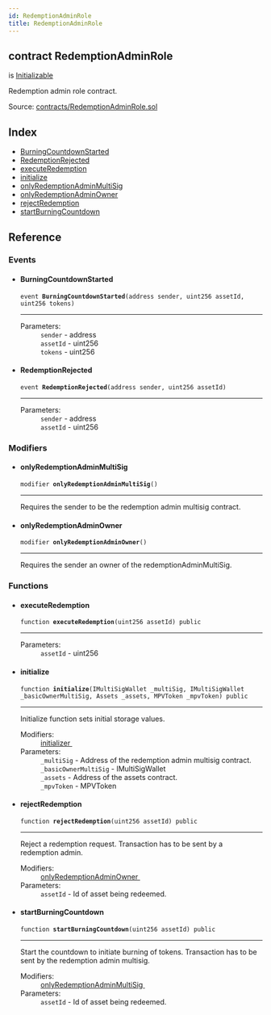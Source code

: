 ```yaml
---
id: RedemptionAdminRole
title: RedemptionAdminRole
---
```


<div class="contract-doc"><div class="contract"><h2 class="contract-header"><span class="contract-kind">contract</span> RedemptionAdminRole</h2><p class="base-contracts"><span>is</span> <a href="es_zos-lib_contracts_Initializable.html">Initializable</a></p><p class="description">Redemption admin role contract.</p><div class="source">Source: <a href="https://github.com/levelkdev/master-property-value-token/blob/v0.1.0/contracts/RedemptionAdminRole.sol" target="_blank">contracts/RedemptionAdminRole.sol</a></div></div><div class="index"><h2>Index</h2><ul><li><a href="RedemptionAdminRole.html#BurningCountdownStarted">BurningCountdownStarted</a></li><li><a href="RedemptionAdminRole.html#RedemptionRejected">RedemptionRejected</a></li><li><a href="RedemptionAdminRole.html#executeRedemption">executeRedemption</a></li><li><a href="RedemptionAdminRole.html#initialize">initialize</a></li><li><a href="RedemptionAdminRole.html#onlyRedemptionAdminMultiSig">onlyRedemptionAdminMultiSig</a></li><li><a href="RedemptionAdminRole.html#onlyRedemptionAdminOwner">onlyRedemptionAdminOwner</a></li><li><a href="RedemptionAdminRole.html#rejectRedemption">rejectRedemption</a></li><li><a href="RedemptionAdminRole.html#startBurningCountdown">startBurningCountdown</a></li></ul></div><div class="reference"><h2>Reference</h2><div class="events"><h3>Events</h3><ul><li><div class="item event"><span id="BurningCountdownStarted" class="anchor-marker"></span><h4 class="name">BurningCountdownStarted</h4><div class="body"><code class="signature">event <strong>BurningCountdownStarted</strong><span>(address sender, uint256 assetId, uint256 tokens) </span></code><hr/><dl><dt><span class="label-parameters">Parameters:</span></dt><dd><div><code>sender</code> - address</div><div><code>assetId</code> - uint256</div><div><code>tokens</code> - uint256</div></dd></dl></div></div></li><li><div class="item event"><span id="RedemptionRejected" class="anchor-marker"></span><h4 class="name">RedemptionRejected</h4><div class="body"><code class="signature">event <strong>RedemptionRejected</strong><span>(address sender, uint256 assetId) </span></code><hr/><dl><dt><span class="label-parameters">Parameters:</span></dt><dd><div><code>sender</code> - address</div><div><code>assetId</code> - uint256</div></dd></dl></div></div></li></ul></div><div class="modifiers"><h3>Modifiers</h3><ul><li><div class="item modifier"><span id="onlyRedemptionAdminMultiSig" class="anchor-marker"></span><h4 class="name">onlyRedemptionAdminMultiSig</h4><div class="body"><code class="signature">modifier <strong>onlyRedemptionAdminMultiSig</strong><span>() </span></code><hr/><div class="description"><p>Requires the sender to be the redemption admin multisig contract.</p></div></div></div></li><li><div class="item modifier"><span id="onlyRedemptionAdminOwner" class="anchor-marker"></span><h4 class="name">onlyRedemptionAdminOwner</h4><div class="body"><code class="signature">modifier <strong>onlyRedemptionAdminOwner</strong><span>() </span></code><hr/><div class="description"><p>Requires the sender an owner of the redemptionAdminMultiSig.</p></div></div></div></li></ul></div><div class="functions"><h3>Functions</h3><ul><li><div class="item function"><span id="executeRedemption" class="anchor-marker"></span><h4 class="name">executeRedemption</h4><div class="body"><code class="signature">function <strong>executeRedemption</strong><span>(uint256 assetId) </span><span>public </span></code><hr/><dl><dt><span class="label-parameters">Parameters:</span></dt><dd><div><code>assetId</code> - uint256</div></dd></dl></div></div></li><li><div class="item function"><span id="initialize" class="anchor-marker"></span><h4 class="name">initialize</h4><div class="body"><code class="signature">function <strong>initialize</strong><span>(IMultiSigWallet _multiSig, IMultiSigWallet _basicOwnerMultiSig, Assets _assets, MPVToken _mpvToken) </span><span>public </span></code><hr/><div class="description"><p>Initialize function sets initial storage values.</p></div><dl><dt><span class="label-modifiers">Modifiers:</span></dt><dd><a href="es_zos-lib_contracts_Initializable.html#initializer">initializer </a></dd><dt><span class="label-parameters">Parameters:</span></dt><dd><div><code>_multiSig</code> - Address of the redemption admin multisig contract.</div><div><code>_basicOwnerMultiSig</code> - IMultiSigWallet</div><div><code>_assets</code> - Address of the assets contract.</div><div><code>_mpvToken</code> - MPVToken</div></dd></dl></div></div></li><li><div class="item function"><span id="rejectRedemption" class="anchor-marker"></span><h4 class="name">rejectRedemption</h4><div class="body"><code class="signature">function <strong>rejectRedemption</strong><span>(uint256 assetId) </span><span>public </span></code><hr/><div class="description"><p>Reject a redemption request. Transaction has to be sent by a redemption admin.</p></div><dl><dt><span class="label-modifiers">Modifiers:</span></dt><dd><a href="RedemptionAdminRole.html#onlyRedemptionAdminOwner">onlyRedemptionAdminOwner </a></dd><dt><span class="label-parameters">Parameters:</span></dt><dd><div><code>assetId</code> - Id of asset being redeemed.</div></dd></dl></div></div></li><li><div class="item function"><span id="startBurningCountdown" class="anchor-marker"></span><h4 class="name">startBurningCountdown</h4><div class="body"><code class="signature">function <strong>startBurningCountdown</strong><span>(uint256 assetId) </span><span>public </span></code><hr/><div class="description"><p>Start the countdown to initiate burning of tokens. Transaction has to be sent by the redemption admin multisig.</p></div><dl><dt><span class="label-modifiers">Modifiers:</span></dt><dd><a href="RedemptionAdminRole.html#onlyRedemptionAdminMultiSig">onlyRedemptionAdminMultiSig </a></dd><dt><span class="label-parameters">Parameters:</span></dt><dd><div><code>assetId</code> - Id of asset being redeemed.</div></dd></dl></div></div></li></ul></div></div></div>
